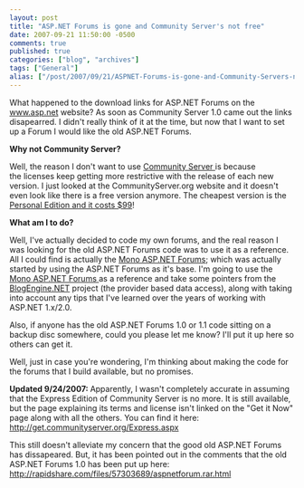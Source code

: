 ```yaml
---
layout: post
title: "ASP.NET Forums is gone and Community Server's not free"
date: 2007-09-21 11:50:00 -0500
comments: true
published: true
categories: ["blog", "archives"]
tags: ["General"]
alias: ["/post/2007/09/21/ASPNET-Forums-is-gone-and-Community-Servers-not-free", "/post/2007/09/21/aspnet-forums-is-gone-and-community-servers-not-free"]
---
```

<!-- more -->
<P>What happened to the download links for ASP.NET Forums on the <A href="http://www.asp.net/">www.asp.net</A> website? As soon as Community Server 1.0 came out the links disapearred. I didn't really think of it at the time, but now that I want to set up a Forum I would like the old ASP.NET Forums.</P>
<P><STRONG>Why not Community Server?</STRONG></P>
<P>Well, the reason I don't want to use <A href="http://communityserver.org/">Community Server&nbsp;</A>is because the&nbsp;licenses keep getting more restrictive with the release of each new version. I just looked at the CommunityServer.org website and it doesn't even look like there is&nbsp;a free version anymore. The cheapest version is the <A href="http://get.communityserver.org/">Personal Edition and it costs $99</A>!</P>
<P><STRONG>What am I to do?</STRONG></P>
<P>Well, I've actually decided to code my own forums, and the real reason I was looking for the old ASP.NET Forums code was to use it as a reference. All I could find is actually the <A href="http://www.gotmono.net/Default.aspx?pageindex=5&amp;pageid=27">Mono ASP.NET Forums</A>; which was actually started by using the ASP.NET Forums as it's base. I'm going to use the <A href="http://www.gotmono.net/Default.aspx?pageindex=5&amp;pageid=27">Mono ASP.NET Forums </A>as a reference and take&nbsp;some pointers from the <A href="http://www.dotnetblogengine.net/">BlogEngine.NET</A> project (the provider based data access), along with taking into account any tips that I've learned over the years of working with ASP.NET 1.x/2.0.</P>
<P>Also, if anyone has the old ASP.NET Forums 1.0 or 1.1 code sitting on a backup disc somewhere, could you please let me know? I'll put it up&nbsp;here so others can get it.</P>
<P>Well, just in case you're wondering, I'm thinking about making the code for the forums that I build&nbsp;available, but no promises.</P>
<P><STRONG>Updated 9/24/2007:&nbsp;</STRONG>Apparently, I wasn't completely accurate in assuming that the Express Edition of Community Server is no more. It is still available, but the page explaining its terms and license isn't linked on the "Get it Now" page along with all the others. You can find it here: <A href="http://get.communityserver.org/Express.aspx">http://get.communityserver.org/Express.aspx</A></P>
<P>This still doesn't alleviate my concern&nbsp;that the good old ASP.NET Forums has dissapeared. But, it has been pointed out in the comments that the old ASP.NET Forums 1.0 has been put up here: <A href="http://rapidshare.com/files/57303689/aspnetforum.rar.html">http://rapidshare.com/files/57303689/aspnetforum.rar.html</A></P>
